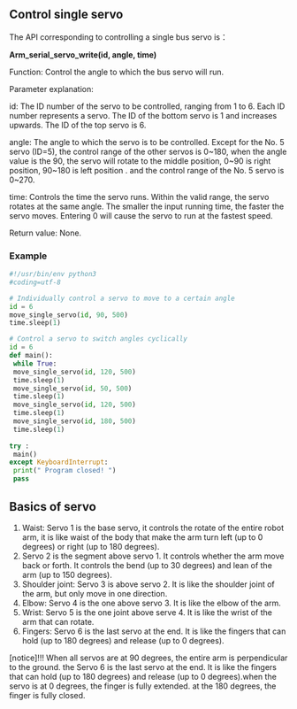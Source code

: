 ## Control single servo

The API corresponding to controlling a single bus servo is：

**Arm_serial_servo_write(id, angle, time)**

Function: Control the angle to which the bus servo will run.

Parameter explanation:

id: The ID number of the servo to be controlled, ranging from 1 to 6. Each ID number represents a servo. The ID of the bottom servo is 1 and increases upwards. The ID of the top servo is 6.

angle: The angle to which the servo is to be controlled. Except for the No. 5 servo (ID=5), the control range of the other servos is 0~180,  when  the angle value is the 90, the servo will rotate to the middle position, 0~90 is right position, 90~180 is left position . and the control range of the No. 5 servo is 0~270.

time: Controls the time the servo runs. Within the valid range, the servo rotates at the same angle. The smaller the input running time, the faster the servo moves. Entering 0 will cause the servo to run at the fastest speed.

Return value: None.

### Example

```python
#!/usr/bin/env python3
#coding=utf-8

# Individually control a servo to move to a certain angle
id = 6
move_single_servo(id, 90, 500)
time.sleep(1)

# Control a servo to switch angles cyclically
id = 6
def main():
 while True:
 move_single_servo(id, 120, 500)
 time.sleep(1)
 move_single_servo(id, 50, 500)
 time.sleep(1)
 move_single_servo(id, 120, 500)
 time.sleep(1)
 move_single_servo(id, 180, 500)
 time.sleep(1)
 
try :
 main()
except KeyboardInterrupt:
 print(" Program closed! ")
 pass
```
## Basics of servo

1. Waist: Servo 1 is the base servo, it controls the rotate of the entire robot arm, it is like waist of the body that make the arm turn left (up to 0 degrees) or right (up to 180 degrees).
2. Servo 2 is the segment above servo 1. It controls whether the arm move back or forth. It controls the bend (up to 30 degrees) and lean of the arm (up to 150 degrees).
3. Shoulder joint: Servo 3 is above servo 2. It is like the shoulder joint of the arm, but only move in one direction.
4. Elbow: Servo 4 is the one above servo 3. It is like the elbow of the arm.
5. Wrist: Servo 5 is the one joint above serve 4. It is like the wrist of the arm that can rotate.
6. Fingers: Servo 6 is the last servo at the end. It is like the fingers that can hold (up to 180 degrees) and release (up to 0 degrees).

[notice]!!!
When all servos are at 90 degrees, the entire arm is perpendicular to the ground.
the Servo 6 is the last servo at the end. It is like the fingers that can hold (up to 180 degrees) and release (up to 0 degrees).when the servo is at 0 degrees, the finger is fully extended. at the 180  degrees, the finger is fully closed.

